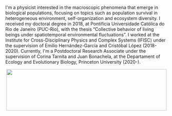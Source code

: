 

I'm a physicist interested in the macroscopic phenomena that emerge in biological populations, focusing on topics such as population survival in heterogeneous environment, self-organization and ecosystem diversity. I received my doctoral degree in 2018, at Pontifícia Universidade Católica do Rio de Janeiro (PUC-Rio), with the thesis “Collective behavior of living beings under spatiotemporal environmental fluctuations”. I worked at the Institute for Cross-Disciplinary Physics and Complex Systems (IFISC) under the supervision of Emilio Hernández-García and Cristóbal López (2018-2020). Currently, I'm a Postdoctoral Research Associate under the supervision of Corina Tarnita and Juan Bonachela, at the Departament of Ecology and Evolutionary Biology, Princeton University (2020-).


<p align="center">
  <img width="499" height="129" src="https://ehcolombo.github.io/images/spacetime.png">
</p>
